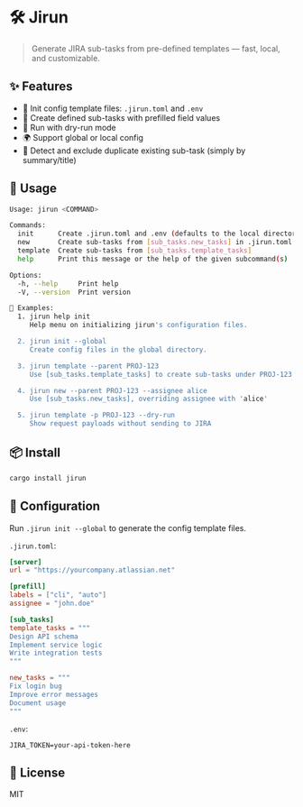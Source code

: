 # 🛠️ Jirun

> Generate JIRA sub-tasks from pre-defined templates — fast, local, and customizable.

## ✨ Features

- 📁 Init config template files: `.jirun.toml` and `.env`
- 🔗 Create defined sub-tasks with prefilled field values
- 🧪 Run with dry-run mode
- 🌍 Support global or local config
- 🔐 Detect and exclude duplicate existing sub-task (simply by summary/title)

## 🚀 Usage

```sh
Usage: jirun <COMMAND>

Commands:
  init      Create .jirun.toml and .env (defaults to the local directory)
  new       Create sub-tasks from [sub_tasks.new_tasks] in .jirun.toml
  template  Create sub-tasks from [sub_tasks.template_tasks]
  help      Print this message or the help of the given subcommand(s)

Options:
  -h, --help     Print help
  -V, --version  Print version

📘 Examples:
  1. jirun help init
     Help menu on initializing jirun's configuration files.

  2. jirun init --global
     Create config files in the global directory.

  3. jirun template --parent PROJ-123
     Use [sub_tasks.template_tasks] to create sub-tasks under PROJ-123

  4. jirun new --parent PROJ-123 --assignee alice
     Use [sub_tasks.new_tasks], overriding assignee with 'alice'

  5. jirun template -p PROJ-123 --dry-run
     Show request payloads without sending to JIRA
```

## 📦 Install

```sh
cargo install jirun
```

## 🧰 Configuration

Run `.jirun init --global` to generate the config template files.

`.jirun.toml`:

```toml
[server]
url = "https://yourcompany.atlassian.net"

[prefill]
labels = ["cli", "auto"]
assignee = "john.doe"

[sub_tasks]
template_tasks = """
Design API schema
Implement service logic
Write integration tests
"""

new_tasks = """
Fix login bug
Improve error messages
Document usage
"""
```

`.env`:

```env
JIRA_TOKEN=your-api-token-here
```

## 📄 License

MIT
